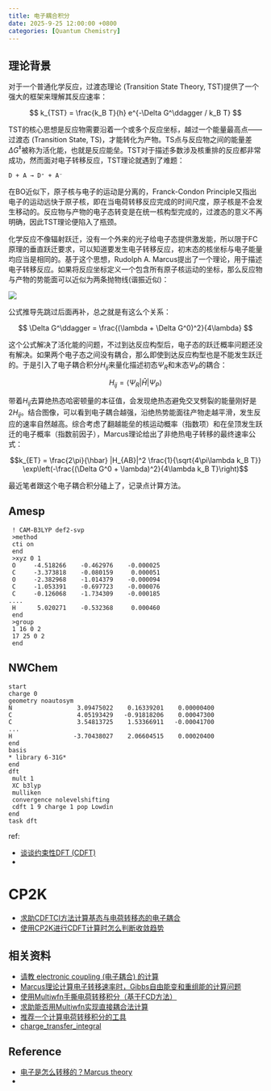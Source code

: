 ```yaml
---
title: 电子耦合积分
date: 2025-9-25 12:00:00 +0800
categories: [Quantum Chemistry]  
---
```


## 理论背景
对于一个普通化学反应，过渡态理论 (Transition State Theory, TST)提供了一个强大的框架来理解其反应速率：

$$
k_{TST} = \frac{k_B T}{h} e^{-\Delta G^\ddagger / k_B T}
$$

TST的核心思想是反应物需要沿着一个或多个反应坐标，越过一个能量最高点——过渡态 (Transition State, TS)，才能转化为产物。TS点与反应物之间的能量差$\Delta G^\ddagger$被称为活化能，也就是反应能垒。TST对于描述多数涉及核重排的反应都非常成功，然而面对电子转移反应，TST理论就遇到了难题：
```
D + A → D⁺ + A⁻
```
在BO近似下，原子核与电子的运动是分离的，Franck-Condon Principle又指出电子的运动远快于原子核，即在当电荷转移反应完成的时间尺度，原子核是不会发生移动的。反应物与产物的电子态转变是在统一核构型完成的，过渡态的意义不再明确，因此TST理论便陷入了瓶颈。

化学反应不像辐射跃迁，没有一个外来的光子给电子态提供激发能，所以限于FC原理的垂直跃迁要求，可以知道要发生电子转移反应，初末态的核坐标与电子能量均应当是相同的。基于这个思想，Rudolph A. Marcus提出了一个理论，用于描述电子转移反应。如果将反应坐标定义一个包含所有原子核运动的坐标，那么反应物与产物的势能面可以近似为两条抛物线(谐振近似)：

![](https://pub-ec46b9a843f44891acf04d27fddf97e0.r2.dev/2025/09/20250926220257.png)

公式推导先跳过后面再补，总之就是有这么个关系：

$$
\Delta G^\ddagger = \frac{(\lambda + \Delta G^0)^2}{4\lambda}
$$

这个公式解决了活化能的问题，不过到达反应构型后，电子态的跃迁概率问题还没有解决。如果两个电子态之间没有耦合，那么即使到达反应构型也是不能发生跃迁的。于是引入了电子耦合积分$H_{ij}$来量化描述初态$\Psi_R$和末态$\Psi_P$的耦合：

$$
H_{ij} = \langle \Psi_R | \hat{H} | \Psi_P \rangle
$$

带着$H_{ij}$去算绝热态哈密顿量的本征值，会发现绝热态避免交叉劈裂的能量刚好是$2H_{ij}$。结合图像，可以看到电子耦合越强，沿绝热势能面往产物走越平滑，发生反应的速率自然越高。综合考虑了翻越能垒的核运动概率（指数项）和在垒顶发生跃迁的电子概率（指数前因子），Marcus理论给出了非绝热电子转移的最终速率公式：

$$k_{ET} = \frac{2\pi}{\hbar} |H_{AB}|^2 \frac{1}{\sqrt{4\pi\lambda k_B T}} \exp\left(-\frac{(\Delta G^0 + \lambda)^2}{4\lambda k_B T}\right)$$

最近笔者跟这个电子耦合积分磕上了，记录点计算方法。

## Amesp
```
 ! CAM-B3LYP def2-svp
 >method
 cti on
 end
 >xyz 0 1
 O     -4.518266    -0.462976    -0.000025
 C     -3.373818    -0.080159     0.000051
 O     -2.382968    -1.014379    -0.000094
 C     -1.053391    -0.697723    -0.000076
 C     -0.126068    -1.734309    -0.000185
....
 H      5.020271    -0.532368     0.000460
 end
 >group
 1 16 0 2
 17 25 0 2
 end
```
## NWChem

```
start
charge 0
geometry noautosym
N                  3.09475022    0.16339201    0.00000400
C                  4.05193429   -0.91818206    0.00047300
C                  3.54813725    1.53366911   -0.00041700
...
H                 -3.70438027    2.06604515    0.00020400
end
basis
* library 6-31G*
end
dft
 mult 1
 XC b3lyp
 mulliken
 convergence nolevelshifting
 cdft 1 9 charge 1 pop Lowdin
end
task dft

```

ref:
- [谈谈约束性DFT (CDFT)](http://bbs.keinsci.com/forum.php?mod=viewthread&tid=535&fromuid=63020)
- 

# CP2K
- [求助CDFTCI方法计算基态与电荷转移态的电子耦合](http://bbs.keinsci.com/forum.php?mod=viewthread&tid=40990&fromuid=63020)
- [使用CP2K进行CDFT计算时怎么判断收敛趋势](http://bbs.keinsci.com/forum.php?mod=viewthread&tid=51434&fromuid=63020)

## 相关资料

- [请教 electronic coupling (电子耦合) 的计算 ](http://bbs.keinsci.com/forum.php?mod=viewthread&tid=11337&fromuid=63020)
- [Marcus理论计算电子转移速率时，Gibbs自由能变和重组能的计算问题](http://bbs.keinsci.com/forum.php?mod=viewthread&tid=41235&fromuid=63020)
- [使用Multiwfn手撕电荷转移积分（基于FCD方法）](http://bbs.keinsci.com/forum.php?mod=viewthread&tid=16008&fromuid=63020)
- [求助能否用Multiwfn实现直接耦合法计算](http://bbs.keinsci.com/forum.php?mod=viewthread&tid=30494&fromuid=63020)
- [推荐一个计算电荷转移积分的工具](http://bbs.keinsci.com/forum.php?mod=viewthread&tid=26475&fromuid=63020)
- [charge_transfer_integral](https://github.com/snljty/charge_transfer_integral)

## Reference

- [电子是怎么转移的？Marcus theory](https://zhuanlan.zhihu.com/p/135508297)
- 